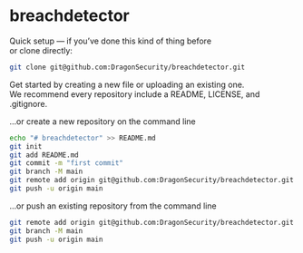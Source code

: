 # breachdetector

Quick setup — if you’ve done this kind of thing before  
or clone directly:  

```bash
git clone git@github.com:DragonSecurity/breachdetector.git
```

Get started by creating a new file or uploading an existing one.  
We recommend every repository include a README, LICENSE, and .gitignore.

…or create a new repository on the command line

```bash
echo "# breachdetector" >> README.md
git init
git add README.md
git commit -m "first commit"
git branch -M main
git remote add origin git@github.com:DragonSecurity/breachdetector.git
git push -u origin main
```

…or push an existing repository from the command line

```bash
git remote add origin git@github.com:DragonSecurity/breachdetector.git
git branch -M main
git push -u origin main
```
